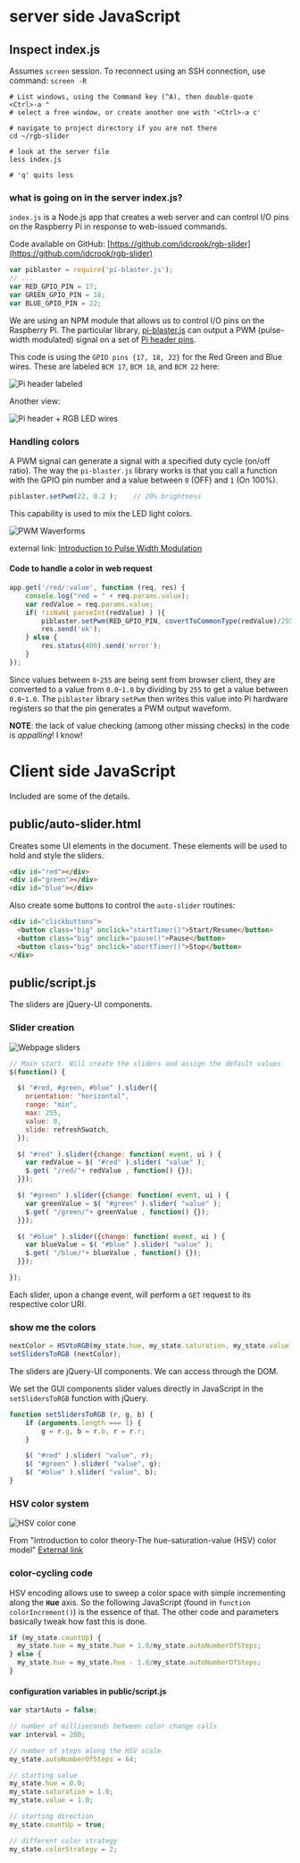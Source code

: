 # server side JavaScript

## Inspect index.js

Assumes `screen` session.
To reconnect using an SSH connection, use command: `screen -R` 

```
# List windows, using the Command key (^A), then double-quote
<Ctrl>-a "
# select a free window, or create another one with '<Ctrl>-a c'

# navigate to project directory if you are not there
cd ~/rgb-slider

# look at the server file
less index.js

# 'q' quits less
```

### what is going on in the server index.js?
`index.js` is a Node.js app that creates a web server and can control I/O pins on the Raspberry Pi in response to web-issued commands.

Code available on GitHub: [https://github.com/idcrook/rgb-slider](https://github.com/idcrook/rgb-slider)

```javascript
var piblaster = require('pi-blaster.js');
// ...
var RED_GPIO_PIN = 17;
var GREEN_GPIO_PIN = 18;
var BLUE_GPIO_PIN = 22;
```

We are using an NPM module that allows us to control I/O pins on the Raspberry Pi. The particular library, [pi-blaster.js](https://github.com/sarfata/pi-blaster.js) can output a PWM (pulse-width modulated) signal on a set of [Pi header pins](https://github.com/sarfata/pi-blaster/blob/master/pi-blaster.c#L48-60).

This code is using the `GPIO pins {17, 18, 22}` for the Red Green and Blue wires. These are labeled `BCM 17`, `BCM 18`, and `BCM 22` here:

![Pi header labeled](WiringPi_Header_pinout-marked.png "Pi header labeled")

Another view:

![Pi header + RGB LED wires](Pi_RGBLED_Common_Anode_bb_header1_zoom_rot.png "Pi header + RGB LED wires")

### Handling colors
A PWM signal can generate a signal with a specified duty cycle (on/off ratio).  The way the `pi-blaster.js` library works is that you call a function with the GPIO pin number and a value between `0` (OFF) and `1` (On 100%).

```javascript
piblaster.setPwm(22, 0.2 );    // 20% brightness
```

This capability is used to mix the LED light colors.

![PWM Waverforms](0109bcfig1.gif "Various PWM waveforms")

external link: [Introduction to Pulse Width Modulation](http://www.embedded.com/electronics-blogs/beginner-s-corner/4023833/Introduction-to-Pulse-Width-Modulation)

#### Code to handle a color in web request

```javascript
app.get('/red/:value', function (req, res) {
    console.log("red = " + req.params.value);
    var redValue = req.params.value;
    if( !isNaN( parseInt(redValue) ) ){
        piblaster.setPwm(RED_GPIO_PIN, covertToCommonType(redValue)/255);
        res.send('ok');
    } else {
        res.status(400).send('error');
    }
});
```

Since values between `0`-`255` are being sent from browser client, they are converted to a value from `0.0`-`1.0` by dividing by `255` to get a value between `0.0`-`1.0`.  The `piblaster` library `setPwm` then writes this value into Pi hardware registers so that the pin generates a PWM output waveform.

**NOTE**: the lack of value checking (among other missing checks) in the code is _appalling_!  I know!

# Client side JavaScript

Included are some of the details.

## public/auto-slider.html

Creates some UI elements in the document.  These elements will be used to hold and style the sliders.

```html
<div id="red"></div>
<div id="green"></div>
<div id="blue"></div>
```

Also create some buttons to control the `auto-slider` routines:

```html
<div id="clickbuttons">
  <button class="big" onclick="startTimer()">Start/Resume</button>
  <button class="big" onclick="pause()">Pause</button>
  <button class="big" onclick="abortTimer()">Stop</button>
</div>
```

## public/script.js
The sliders are jQuery-UI components.

### Slider creation
![Webpage sliders](Photo_2-web_interface.png "Webpage sliders")

```javascript
// Main start. Will create the sliders and assign the default values
$(function() {

  $( "#red, #green, #blue" ).slider({
    orientation: "horizontal",
    range: "min",
    max: 255,
    value: 0,
    slide: refreshSwatch,
  });

  $( "#red" ).slider({change: function( event, ui ) {
    var redValue = $( "#red" ).slider( "value" );
    $.get( "/red/"+ redValue , function() {});
  }});

  $( "#green" ).slider({change: function( event, ui ) {
    var greenValue = $( "#green" ).slider( "value" );
    $.get( "/green/"+ greenValue , function() {});
  }});

  $( "#blue" ).slider({change: function( event, ui ) {
    var blueValue = $( "#blue" ).slider( "value" );
    $.get( "/blue/"+ blueValue , function() {});
  }});

});
```

Each slider, upon a change event, will perform a `GET` request to its respective color URI.

### show me the colors

```javascript
nextColor = HSVtoRGB(my_state.hue, my_state.saturation, my_state.value);
setSlidersToRGB (nextColor);
```

The sliders are jQuery-UI components.  We can access through the DOM.

We set the GUI components slider values directly in JavaScript in the `setSlidersToRGB` function with jQuery.

```javascript
function setSlidersToRGB (r, g, b) {
    if (arguments.length === 1) {
        g = r.g, b = r.b, r = r.r;
    }

    $( "#red" ).slider( "value", r);
    $( "#green" ).slider( "value", g);
    $( "#blue" ).slider( "value", b);
}
```

### HSV color system
![HSV color cone](cone.png "HSV Color cone")

From "Introduction to color theory-The hue-saturation-value (HSV) color model" [External link](http://infohost.nmt.edu/tcc/help/pubs/colortheory/web/hsv.html)

### color-cycling code

HSV encoding allows use to sweep a color space with simple incrementing along the **`H`ue** axis. So the following JavaScript (found in `function colorIncrement()`) is the essence of that.  The other code and parameters basically tweak how fast this is done.

```javascript
if (my_state.countUp) {
  my_state.hue = my_state.hue + 1.0/my_state.autoNumberOfSteps;
} else {
  my_state.hue = my_state.hue - 1.0/my_state.autoNumberOfSteps;
}
```

#### configuration variables in public/script.js

```javascript
var startAuto = false;

// number of milliseconds between color change calls
var interval = 200;

// number of steps along the HSV scale
my_state.autoNumberOfSteps = 64;

// starting value
my_state.hue = 0.0;
my_state.saturation = 1.0;
my_state.value = 1.0;

// starting direction
my_state.countUp = true;

// different color strategy
my_state.colorStrategy = 2;
```
